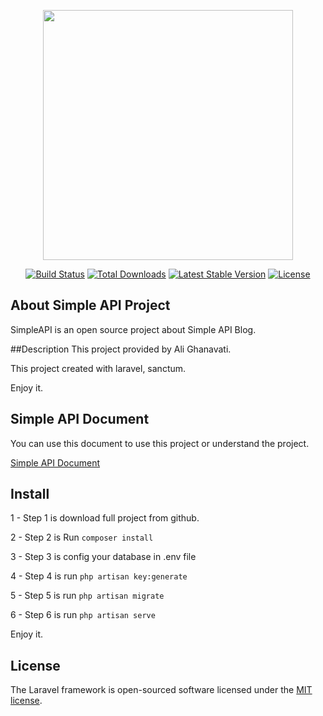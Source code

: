 <p align="center"><a href="https://laravel.com" target="_blank"><img src="https://raw.githubusercontent.com/laravel/art/master/logo-lockup/5%20SVG/2%20CMYK/1%20Full%20Color/laravel-logolockup-cmyk-red.svg" width="400"></a></p>

<p align="center">
<a href="https://travis-ci.org/laravel/framework"><img src="https://travis-ci.org/laravel/framework.svg" alt="Build Status"></a>
<a href="https://packagist.org/packages/laravel/framework"><img src="https://img.shields.io/packagist/dt/laravel/framework" alt="Total Downloads"></a>
<a href="https://packagist.org/packages/laravel/framework"><img src="https://img.shields.io/packagist/v/laravel/framework" alt="Latest Stable Version"></a>
<a href="https://packagist.org/packages/laravel/framework"><img src="https://img.shields.io/packagist/l/laravel/framework" alt="License"></a>
</p>

## About Simple API Project
SimpleAPI is an open source project about Simple API Blog.

##Description
This project provided by Ali Ghanavati.

This project created with laravel, sanctum.

Enjoy it.

## Simple API Document
You can use this document to use this project or understand the project.

<a href="https://documenter.getpostman.com/view/14050429/UVXnFZ2z">Simple API Document</a>

## Install

1 - Step 1 is download full project from github.

2 - Step 2 is Run `composer install`

3 - Step 3 is config your database in .env file

4 - Step 4 is run `php artisan key:generate`

5 - Step 5 is run `php artisan migrate`

6 - Step 6 is run `php artisan serve`

Enjoy it.

## License

The Laravel framework is open-sourced software licensed under the [MIT license](https://opensource.org/licenses/MIT).
